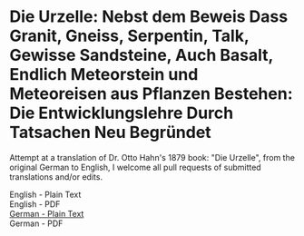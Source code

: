 # Die Urzelle: Nebst dem Beweis Dass Granit, Gneiss, Serpentin, Talk, Gewisse Sandsteine, Auch Basalt, Endlich Meteorstein und Meteoreisen aus Pflanzen Bestehen: Die Entwicklungslehre Durch Tatsachen Neu Begründet

Attempt at a translation of Dr. Otto Hahn's 1879 book: "Die Urzelle", from the original German to English, I welcome all pull requests of submitted translations and/or edits.

English - Plain Text  
English - PDF  
[German - Plain Text](full-text-german.md)  
German - PDF  
